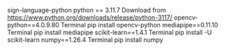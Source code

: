 sign-language-python
    python == 3.11.7
        Download from https://www.python.org/downloads/release/python-3117/
    opencv-python==4.0.9.80
        Terminal pip install opencv-python
    mediapipe==0.11.10
        Terminal pip install mediapipe
    scikit-learn==1.4.1
        Terminal pip install -U scikit-learn
    numpy==1.26.4
        Terminal pip install numpy